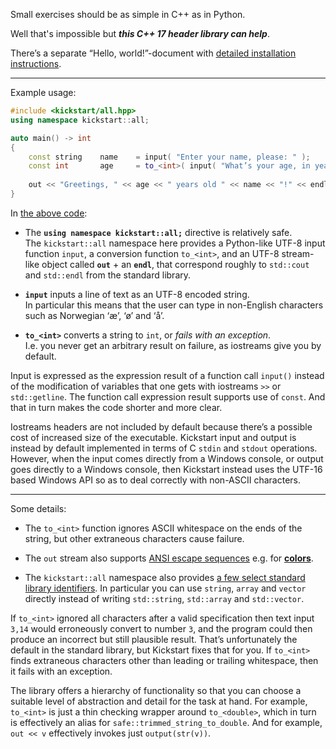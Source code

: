 Small exercises should be as simple in C++ as in Python.

Well that's impossible but ***this C++ 17 header library can help***.

There’s a separate “Hello, world!”-document with [detailed installation instructions](source/examples/hello-world.md).

---

Example usage:

~~~cpp
#include <kickstart/all.hpp>
using namespace kickstart::all;

auto main() -> int
{
    const string    name    = input( "Enter your name, please: " );
    const int       age     = to_<int>( input( "What’s your age, in years? " ) );
    
    out << "Greetings, " << age << " years old " << name << "!" << endl;
}
~~~

In [the above code](source/examples/motivational/name-and-age.kickstart.cpp):

* The **`using namespace kickstart::all;`** directive is relatively safe.  
  The `kickstart::all` namespace here provides a Python-like UTF-8 input function `input`, a conversion function `to_<int>`, and an UTF-8 stream-like object called **`out`** + an **`endl`**, that correspond roughly to `std::cout` and `std::endl` from the standard library.

* **`input`** inputs a line of text as an UTF-8 encoded string.  
  In particular this means that the user can type in non-English characters such as Norwegian ‘æ’, ‘ø’ and ‘å’.

* **`to_<int>`** converts a string to `int`, or *fails with an exception*.  
  I.e. you never get an arbitrary result on failure, as iostreams give you by default.

Input is expressed as the expression result of a function call `input()` instead of the modification of variables that one gets with iostreams `>>` or `std::getline`. The function call expression result supports use of `const`. And that in turn makes the code shorter and more clear.

Iostreams headers are not included by default because there’s a possible cost of increased size of the executable. Kickstart input and output is instead by default implemented in terms of C `stdin` and `stdout` operations. However, when the input comes directly from a Windows console, or output goes directly to a Windows console, then Kickstart instead uses the UTF-16 based Windows API so as to deal correctly with non-ASCII characters.

---

Some details:

* The `to_<int>` function ignores ASCII whitespace on the ends of the string, but other extraneous characters cause failure.

* The `out` stream also supports [ANSI escape sequences](source/examples/console/colored-text.cpp#L9-L13) e.g. for [**colors**](source/library/console/ansi_escape_seq.hpp#L102-L149).
 
* The `kickstart::all` namespace also provides [a few select standard library identifiers](source/library/core/language/stdlib-includes/basics.hpp#L42-L61). In particular you can use `string`, `array` and `vector` directly instead of writing `std::string`, `std::array` and `std::vector`.

If `to_<int>` ignored all characters after a valid specification then text input `3,14` would erroneously convert to number `3`, and the program could then produce an incorrect but still plausible result. That’s unfortunately the default in the standard library, but Kickstart fixes that for you. If `to_<int>` finds extraneous characters other than leading or trailing whitespace, then it fails with an exception.

The library offers a hierarchy of functionality so that you can choose a suitable level of abstraction and detail for the task at hand. For example, `to_<int>` is just a thin checking wrapper around `to_<double>`, which in turn is effectively an alias for `safe::trimmed_string_to_double`. And for example, `out << v` effectively invokes just `output(str(v))`.
